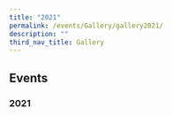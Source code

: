 ```yaml
---
title: "2021"
permalink: /events/Gallery/gallery2021/
description: ""
third_nav_title: Gallery
---
```

## Events

### 2021
